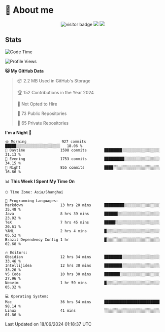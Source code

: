 <!-- ![](https://youpai.roccoshi.top/img/20200804214216.png) -->

# 🧐 About me
 
<p align="center">
<img src="https://visitor-badge.laobi.icu/badge?page_id=Lincest.Lincest&title=hits" alt="visitor badge"/>
<a href="mailto:imroccoshi@gmail.com"><img src="https://img.shields.io/badge/gmail-imroccoshi%40gmail.com-red"></a>
<a href="https://blog.roccoshi.top"><img src="https://img.shields.io/badge/blog-roccoshi-green"></a>
</p>

## Stats

<!--START_SECTION:waka-->
![Code Time](http://img.shields.io/badge/Code%20Time-1%2C290%20hrs%2025%20mins-blue)

![Profile Views](http://img.shields.io/badge/Profile%20Views-0-blue)

**🐱 My GitHub Data** 

> 📦 2.2 MB Used in GitHub's Storage 
 > 
> 🏆 152 Contributions in the Year 2024
 > 
> 🚫 Not Opted to Hire
 > 
> 📜 73 Public Repositories 
 > 
> 🔑 65 Private Repositories 
 > 
**I'm a Night 🦉** 

```text
🌞 Morning                927 commits         █████░░░░░░░░░░░░░░░░░░░░   18.06 % 
🌆 Daytime                1598 commits        ████████░░░░░░░░░░░░░░░░░   31.13 % 
🌃 Evening                1753 commits        █████████░░░░░░░░░░░░░░░░   34.15 % 
🌙 Night                  855 commits         ████░░░░░░░░░░░░░░░░░░░░░   16.66 % 
```


📊 **This Week I Spent My Time On** 

```text
🕑︎ Time Zone: Asia/Shanghai

💬 Programming Languages: 
Markdown                 13 hrs 20 mins      █████████░░░░░░░░░░░░░░░░   35.48 % 
Java                     8 hrs 39 mins       ██████░░░░░░░░░░░░░░░░░░░   23.02 % 
TeX                      7 hrs 45 mins       █████░░░░░░░░░░░░░░░░░░░░   20.61 % 
YAML                     2 hrs 4 mins        █░░░░░░░░░░░░░░░░░░░░░░░░   05.52 % 
Brazil Dependency Config 1 hr                █░░░░░░░░░░░░░░░░░░░░░░░░   02.68 % 

🔥 Editors: 
Obsidian                 12 hrs 34 mins      ████████░░░░░░░░░░░░░░░░░   33.46 % 
Intellijidea             12 hrs 30 mins      ████████░░░░░░░░░░░░░░░░░   33.26 % 
VS Code                  10 hrs 30 mins      ███████░░░░░░░░░░░░░░░░░░   27.96 % 
Neovim                   1 hr 59 mins        █░░░░░░░░░░░░░░░░░░░░░░░░   05.32 % 

💻 Operating System: 
Mac                      36 hrs 54 mins      █████████████████████████   98.14 % 
Linux                    41 mins             ░░░░░░░░░░░░░░░░░░░░░░░░░   01.86 % 
```


 Last Updated on 18/06/2024 01:18:37 UTC
<!--END_SECTION:waka-->


